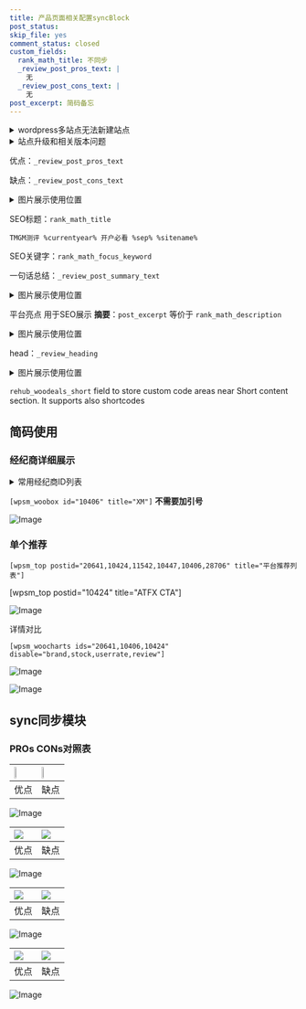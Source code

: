 ```yaml
---
title: 产品页面相关配置syncBlock
post_status: 
skip_file: yes
comment_status: closed
custom_fields:
  rank_math_title: 不同步
  _review_post_pros_text: |
    无
  _review_post_cons_text: |
    无
post_excerpt: 简码备忘
---
```

<details><summary>wordpress多站点无法新建站点</summary>

<li>和报错需要清理cookies一样的原因</li>
<li>wp-config.php里面<code>define( 'SUBDOMAIN_INSTALL', false );//子域名安装</code></li>
<li>新建子站点是用<code>define( 'SUBDOMAIN_INSTALL', true);//子域名安装</code> 完成以后，改成<code>false</code></li>
</details>

<details><summary>站点升级和相关版本问题</summary>

<p>wordpress：5.9.9
woocommerce：7.5.1
出现问题的地方：主题选项里面>><strong>Product layout >>compact style</strong></p>
<p>如何出现没有用过的字段 导致无法保存。先导出配置 然后进行修改，后面再次恢复即可。</p>
<p>出现部分字段无法显示时，需要返回默认布局后，对产品进行保存就好了。</p>
<p></p>
</details>

优点：`_review_post_pros_text`

缺点：`_review_post_cons_text`

<details><summary>图片展示使用位置</summary>

<img src="https://prod-files-secure.s3.us-west-2.amazonaws.com/39ed1227-6d7d-4570-be36-9ccd4a2c4241/f51d3d83-55d4-4bdf-9604-f37ec77ab556/Untitled.png?X-Amz-Algorithm=AWS4-HMAC-SHA256&X-Amz-Content-Sha256=UNSIGNED-PAYLOAD&X-Amz-Credential=ASIAZI2LB4662ZXXRRUG%2F20251009%2Fus-west-2%2Fs3%2Faws4_request&X-Amz-Date=20251009T165518Z&X-Amz-Expires=3600&X-Amz-Security-Token=IQoJb3JpZ2luX2VjEEAaCXVzLXdlc3QtMiJGMEQCIEdjneMy30hRs1DyWuZrMNsMXA3%2By0F8bfg%2Bdt%2F%2F%2FG23AiBPYolLLOOLmrolpvg%2FPzfiJ%2FH%2FnnsnSzamyKRwDD164iqIBAjZ%2F%2F%2F%2F%2F%2F%2F%2F%2F%2F8BEAAaDDYzNzQyMzE4MzgwNSIMqx%2Fm4ZSWRXhPOBFhKtwDPm5j0NIAjlHv2oV1yswVblfoBAmBmbKrI%2FZmi1T1QoR6mcog8d%2FPmYCt2CUsj0n3m0Uj36UEqkc14N79nYeXza4lCDibFrjEuIRVCxrRe6PUhztwkZUCYKT4NmveovIO1C%2FN21skrpOG1zd4UXwCtZaK1%2B%2FFpcAPuCv4kEqi5d4RoL6mLt9V%2Bk8Eq0UwDxie19jZzoEufHs7ZGT1YzirZWy8nvjo7UCTi7KaodFqfcon0DbfGr%2BBCnxzrRCXZAwZO8NL0n91zQNz4l%2FjSfUwNLX8T%2FsMyZVzBJNm0kCmn6Id8qb2CDGvLLLzToVFSZKLhm45Mn%2B8ATQJLP3uZp7HDxR5QkNvwtAKgRgVmiWvhEiwkF7S5AJy57sly9BqNqQ35Cwv5NA%2F%2BjpXpmXmI2JeVd5gLKPfcNKNn2%2BFLOGSlCb6QlOnbLMQvW3SlWccQ01MHG2NFoibQsfg0e2YP2uaae6GZ%2F3MERxhtFTDPN2z95SPQjHtOaDGZo3HpmieI5AYLYzFy1Kgd7n76mXD0BHrLILX4nydXl3p9rit79nPLHGTtidudFtAJ7gxUFEQ0PWkfjZGV6KNZ7%2FFjtFBOPkxuP1dzgByGZnHimV6T8JGEm7v53r8hYLunWE4EaQwwr2fxwY6pgF4m6Pm2awNIKyd70bdAjxVWpzfaIC4O8J0FJ7Y7ZYhZDhO5lhu9XLp47xxd3SOlEhIPVm7zbE25tcg3Hzf2U8hhLmwr34Y7jHcaUtz3%2BdyOk9JCH8rHOaqIXbMMHNbhNouayIq4xjiPoZgvy6GETxJlofVD8tKkR1suqOXpKTkvy9l%2FrYNksvJOE44ZQ%2BrB0eXR4fjLLRUbylkujB%2FHAh%2FTLBdA5VN&X-Amz-Signature=82311e26e233e82a764b942837acbd9cbb4288301677b954c69ec4deea386411&X-Amz-SignedHeaders=host&x-amz-checksum-mode=ENABLED&x-id=GetObject" alt="Image">
</details>

SEO标题：`rank_math_title`

`TMGM测评 %currentyear% 开户必看 %sep% %sitename%`

SEO关键字：`rank_math_focus_keyword`

一句话总结：`_review_post_summary_text`

<details><summary>图片展示使用位置</summary>

<img src="https://prod-files-secure.s3.us-west-2.amazonaws.com/39ed1227-6d7d-4570-be36-9ccd4a2c4241/4b96a922-296c-4f4e-8630-d1c870cbce01/Untitled.png?X-Amz-Algorithm=AWS4-HMAC-SHA256&X-Amz-Content-Sha256=UNSIGNED-PAYLOAD&X-Amz-Credential=ASIAZI2LB466VEQOJJAW%2F20251009%2Fus-west-2%2Fs3%2Faws4_request&X-Amz-Date=20251009T165518Z&X-Amz-Expires=3600&X-Amz-Security-Token=IQoJb3JpZ2luX2VjEEAaCXVzLXdlc3QtMiJHMEUCIQCNu5dYJ4YYNyuT7hcDMqFhJOOlS4DX2NgOvbbC1gxUKgIgETjR93WJ36vRHF6tTW%2Fzx2eWkDdAH6I0hfd7wBYnLGYqiAQI2f%2F%2F%2F%2F%2F%2F%2F%2F%2F%2FARAAGgw2Mzc0MjMxODM4MDUiDJj%2F%2FnpWJSctcdZgayrcAxL9MtbCq6KURs5%2FpCPmT4D%2F0qheTHNidfVnsKBWRT6FmL3d4fn2dLde5QW5Y2eaZSDgUUGdfI%2BmEsE20awt6frhYwgNYemitb%2F3UaI5%2F7%2F2e5R1DyrWx8yRrG%2FSNi2lChauxJUXp9nHeBjzQU5fcze3Tm7QT%2BaHbkXjjJqV2KN2TcjUTz2IGDA1xY7Z27sgc%2Fdra%2FNC6Ugf9lnd36CvzuRh7RPl6S%2FkWt4nUo9DRNNMxPe85PbpSAl5Pur8NapZ29cUgM21Jxy1zHrhRyySzjmCRx1LgCr5izkQu1XgxYyvW34nmYGAJoZHoE9WcxdES13ZtZ07Pa9MMSvBVUM5%2B4os61rhPNB9nIGlzv%2FiNGnu67pH7vYJERmushCyp57XHM7esOn7hPbNal4sNcM3KZypgMlhPXitpotZfCzoGMv3u%2FNxUS0IGWV35%2BhK6TToOjPhPqnZnetYSyhIYyuPJYSUljZ5dgWSdxk%2B2y0r%2F8AthCHrjLZAnV4f%2Bp%2FsIkaldnFn3eDkUygZWd65iyHLiEBfGwL5SzRrUCUHncHB6oT8aNUap%2FbXEZFrQCAG0aSvwXEtOTYYoMK9SIU2v5Wewk5NHl2YTPjpPcL2M7VYzUsoH8lgOAlgvcR10OGCMMO%2Bn8cGOqUBxcMm%2FHFNNWNADinE4IM%2BnbpNJrxRxpSS%2BGa%2FrUmcDf1Ae%2BPKqXT8BxAOSrb3u8Q8Oh%2BqsdxWzTmlWmqQLs58oEexhtX1Y5sqiW9hz17zrONLuSNk2ATKjnlJoeDlZdhIhpUU1okWfue4%2BeTnu3FLW7EiS1tgVOZmg1cCCj%2FUs9ZUQOg%2BBdpjeQeGicWdRNha%2F6Rt18P6DOzJoarR3YKdg7M1D5fc&X-Amz-Signature=424861b229f03e350737befbaf6766870a752b458ec7dc1bdbd860229c6f1edc&X-Amz-SignedHeaders=host&x-amz-checksum-mode=ENABLED&x-id=GetObject" alt="Image">
</details>

平台亮点 用于SEO展示 **摘要**：`post_excerpt`  等价于 `rank_math_description`

<details><summary>图片展示使用位置</summary>

<img src="https://prod-files-secure.s3.us-west-2.amazonaws.com/39ed1227-6d7d-4570-be36-9ccd4a2c4241/1ee11f63-b60a-4dfe-a7a7-d58ff23b5d88/Untitled.png?X-Amz-Algorithm=AWS4-HMAC-SHA256&X-Amz-Content-Sha256=UNSIGNED-PAYLOAD&X-Amz-Credential=ASIAZI2LB466XRVC3YGE%2F20251009%2Fus-west-2%2Fs3%2Faws4_request&X-Amz-Date=20251009T165518Z&X-Amz-Expires=3600&X-Amz-Security-Token=IQoJb3JpZ2luX2VjEEAaCXVzLXdlc3QtMiJHMEUCIQD6rty8zxqJNQKcVBHEZZE13Y6LFSamuN976i%2Fzlu%2B3FQIgX8tCuDVba0aER9%2FOtvYIRJ9b3Q7E9CKMnLWYcRa5kOkqiAQI2f%2F%2F%2F%2F%2F%2F%2F%2F%2F%2FARAAGgw2Mzc0MjMxODM4MDUiDE%2BuCMlF%2F0vKDEbJOyrcAxupHGBnQDvN%2B7qmswdCiSh7ViD1BTDqn9u1f85B9w%2FzDpxpFsdnF17TIEYS2rcUxxnfb2m4HqKeuQ7BzY3T066LFcQwmup0nNzUyU8a0s2jC0RpLXzw1t9pJdYxMYg1P0cBNbgnsKFh8HJdml9qm0nhGhtXCsPR3aw%2FQWObWzMkvvRGjRuqNjZAKlei%2Bn5QMwICjm1Dnz0fARdvwoLwgZjki9fbJamghiC9znnnT206wuXUtwiX8%2BsL%2F199DGQ9zbhHVKsWRRwuIT6LYRjWiGiQCIZgxa9sh8TeWuyqDh2KIKA0fvXYTT4DWnjmXwshJRRHxbFKF%2BRpaQdxrzmR2M7MV93ST96HJM91E%2Bgm1oTSFIt8jKIubhEO2MDvVxnl3KuvM%2BdUfA6m52zBPOKL2sNAzxtqKoIDD%2FOyoybc56Oy0vT2vOnbWi5uDWvqp7ISKDW5m%2FtEEPx2UP1WAQF1NBa80hsiyy6Mnq0mWQ6hwb7mSiyu40jkQNoDeRtLsy6E74GKsOhmzDViqSIl1sO9UhsA1s2sPRCferro620N34DZCO89Ka4PnqjSbKPydSHhuUAnG4qyAunGkeKX5utd9o25yPvCoVRMfo7QrbgYqnL8wvbG4gRwb%2FFd7ZkzMIi%2Bn8cGOqUBn%2FvsYa8EpSgCsbItnqoJpTCc9NHds2f2UX6jtXWmRDK6ofKwKoAc1TS0V8tIRGviCQS7rUp8dr8BrfJ%2B6vFyjQVdB4Gzw2GR1A3SPYh7AcKehD%2BP5FeLEYVyphxlY80tiWNqqwp6UteXtuty1cepu26gX9oxKoQc8yIrAzrauykELScbIuYYjMYKye7vh0%2BI1pLXuq%2BIM1yMRQre5RgD3BeE%2Bher&X-Amz-Signature=df8c1ef69bc970a53ad13c66aad6f6944b494658ec5f7d413cc7e33de52fe725&X-Amz-SignedHeaders=host&x-amz-checksum-mode=ENABLED&x-id=GetObject" alt="Image">
<img src="https://prod-files-secure.s3.us-west-2.amazonaws.com/39ed1227-6d7d-4570-be36-9ccd4a2c4241/ad4118b5-78d8-4fbe-801e-3b29b5d99c01/Untitled.png?X-Amz-Algorithm=AWS4-HMAC-SHA256&X-Amz-Content-Sha256=UNSIGNED-PAYLOAD&X-Amz-Credential=ASIAZI2LB466XRVC3YGE%2F20251009%2Fus-west-2%2Fs3%2Faws4_request&X-Amz-Date=20251009T165518Z&X-Amz-Expires=3600&X-Amz-Security-Token=IQoJb3JpZ2luX2VjEEAaCXVzLXdlc3QtMiJHMEUCIQD6rty8zxqJNQKcVBHEZZE13Y6LFSamuN976i%2Fzlu%2B3FQIgX8tCuDVba0aER9%2FOtvYIRJ9b3Q7E9CKMnLWYcRa5kOkqiAQI2f%2F%2F%2F%2F%2F%2F%2F%2F%2F%2FARAAGgw2Mzc0MjMxODM4MDUiDE%2BuCMlF%2F0vKDEbJOyrcAxupHGBnQDvN%2B7qmswdCiSh7ViD1BTDqn9u1f85B9w%2FzDpxpFsdnF17TIEYS2rcUxxnfb2m4HqKeuQ7BzY3T066LFcQwmup0nNzUyU8a0s2jC0RpLXzw1t9pJdYxMYg1P0cBNbgnsKFh8HJdml9qm0nhGhtXCsPR3aw%2FQWObWzMkvvRGjRuqNjZAKlei%2Bn5QMwICjm1Dnz0fARdvwoLwgZjki9fbJamghiC9znnnT206wuXUtwiX8%2BsL%2F199DGQ9zbhHVKsWRRwuIT6LYRjWiGiQCIZgxa9sh8TeWuyqDh2KIKA0fvXYTT4DWnjmXwshJRRHxbFKF%2BRpaQdxrzmR2M7MV93ST96HJM91E%2Bgm1oTSFIt8jKIubhEO2MDvVxnl3KuvM%2BdUfA6m52zBPOKL2sNAzxtqKoIDD%2FOyoybc56Oy0vT2vOnbWi5uDWvqp7ISKDW5m%2FtEEPx2UP1WAQF1NBa80hsiyy6Mnq0mWQ6hwb7mSiyu40jkQNoDeRtLsy6E74GKsOhmzDViqSIl1sO9UhsA1s2sPRCferro620N34DZCO89Ka4PnqjSbKPydSHhuUAnG4qyAunGkeKX5utd9o25yPvCoVRMfo7QrbgYqnL8wvbG4gRwb%2FFd7ZkzMIi%2Bn8cGOqUBn%2FvsYa8EpSgCsbItnqoJpTCc9NHds2f2UX6jtXWmRDK6ofKwKoAc1TS0V8tIRGviCQS7rUp8dr8BrfJ%2B6vFyjQVdB4Gzw2GR1A3SPYh7AcKehD%2BP5FeLEYVyphxlY80tiWNqqwp6UteXtuty1cepu26gX9oxKoQc8yIrAzrauykELScbIuYYjMYKye7vh0%2BI1pLXuq%2BIM1yMRQre5RgD3BeE%2Bher&X-Amz-Signature=56a517be1188dc034fd83fd369953da0ec465d0941c0f5197ef241755999b6aa&X-Amz-SignedHeaders=host&x-amz-checksum-mode=ENABLED&x-id=GetObject" alt="Image">
<img src="https://prod-files-secure.s3.us-west-2.amazonaws.com/39ed1227-6d7d-4570-be36-9ccd4a2c4241/a38cf7c9-a79c-4b64-9e94-13589fe0758b/Untitled.png?X-Amz-Algorithm=AWS4-HMAC-SHA256&X-Amz-Content-Sha256=UNSIGNED-PAYLOAD&X-Amz-Credential=ASIAZI2LB466XRVC3YGE%2F20251009%2Fus-west-2%2Fs3%2Faws4_request&X-Amz-Date=20251009T165518Z&X-Amz-Expires=3600&X-Amz-Security-Token=IQoJb3JpZ2luX2VjEEAaCXVzLXdlc3QtMiJHMEUCIQD6rty8zxqJNQKcVBHEZZE13Y6LFSamuN976i%2Fzlu%2B3FQIgX8tCuDVba0aER9%2FOtvYIRJ9b3Q7E9CKMnLWYcRa5kOkqiAQI2f%2F%2F%2F%2F%2F%2F%2F%2F%2F%2FARAAGgw2Mzc0MjMxODM4MDUiDE%2BuCMlF%2F0vKDEbJOyrcAxupHGBnQDvN%2B7qmswdCiSh7ViD1BTDqn9u1f85B9w%2FzDpxpFsdnF17TIEYS2rcUxxnfb2m4HqKeuQ7BzY3T066LFcQwmup0nNzUyU8a0s2jC0RpLXzw1t9pJdYxMYg1P0cBNbgnsKFh8HJdml9qm0nhGhtXCsPR3aw%2FQWObWzMkvvRGjRuqNjZAKlei%2Bn5QMwICjm1Dnz0fARdvwoLwgZjki9fbJamghiC9znnnT206wuXUtwiX8%2BsL%2F199DGQ9zbhHVKsWRRwuIT6LYRjWiGiQCIZgxa9sh8TeWuyqDh2KIKA0fvXYTT4DWnjmXwshJRRHxbFKF%2BRpaQdxrzmR2M7MV93ST96HJM91E%2Bgm1oTSFIt8jKIubhEO2MDvVxnl3KuvM%2BdUfA6m52zBPOKL2sNAzxtqKoIDD%2FOyoybc56Oy0vT2vOnbWi5uDWvqp7ISKDW5m%2FtEEPx2UP1WAQF1NBa80hsiyy6Mnq0mWQ6hwb7mSiyu40jkQNoDeRtLsy6E74GKsOhmzDViqSIl1sO9UhsA1s2sPRCferro620N34DZCO89Ka4PnqjSbKPydSHhuUAnG4qyAunGkeKX5utd9o25yPvCoVRMfo7QrbgYqnL8wvbG4gRwb%2FFd7ZkzMIi%2Bn8cGOqUBn%2FvsYa8EpSgCsbItnqoJpTCc9NHds2f2UX6jtXWmRDK6ofKwKoAc1TS0V8tIRGviCQS7rUp8dr8BrfJ%2B6vFyjQVdB4Gzw2GR1A3SPYh7AcKehD%2BP5FeLEYVyphxlY80tiWNqqwp6UteXtuty1cepu26gX9oxKoQc8yIrAzrauykELScbIuYYjMYKye7vh0%2BI1pLXuq%2BIM1yMRQre5RgD3BeE%2Bher&X-Amz-Signature=79c1cc7eb4cd1a650914b50b5a9717579d0c3206c347a2097ce7cb5e774a6059&X-Amz-SignedHeaders=host&x-amz-checksum-mode=ENABLED&x-id=GetObject" alt="Image">
<img src="https://prod-files-secure.s3.us-west-2.amazonaws.com/39ed1227-6d7d-4570-be36-9ccd4a2c4241/7da6fc1e-d2ac-42ae-8c75-cb5749aa18f6/Untitled.png?X-Amz-Algorithm=AWS4-HMAC-SHA256&X-Amz-Content-Sha256=UNSIGNED-PAYLOAD&X-Amz-Credential=ASIAZI2LB466XRVC3YGE%2F20251009%2Fus-west-2%2Fs3%2Faws4_request&X-Amz-Date=20251009T165518Z&X-Amz-Expires=3600&X-Amz-Security-Token=IQoJb3JpZ2luX2VjEEAaCXVzLXdlc3QtMiJHMEUCIQD6rty8zxqJNQKcVBHEZZE13Y6LFSamuN976i%2Fzlu%2B3FQIgX8tCuDVba0aER9%2FOtvYIRJ9b3Q7E9CKMnLWYcRa5kOkqiAQI2f%2F%2F%2F%2F%2F%2F%2F%2F%2F%2FARAAGgw2Mzc0MjMxODM4MDUiDE%2BuCMlF%2F0vKDEbJOyrcAxupHGBnQDvN%2B7qmswdCiSh7ViD1BTDqn9u1f85B9w%2FzDpxpFsdnF17TIEYS2rcUxxnfb2m4HqKeuQ7BzY3T066LFcQwmup0nNzUyU8a0s2jC0RpLXzw1t9pJdYxMYg1P0cBNbgnsKFh8HJdml9qm0nhGhtXCsPR3aw%2FQWObWzMkvvRGjRuqNjZAKlei%2Bn5QMwICjm1Dnz0fARdvwoLwgZjki9fbJamghiC9znnnT206wuXUtwiX8%2BsL%2F199DGQ9zbhHVKsWRRwuIT6LYRjWiGiQCIZgxa9sh8TeWuyqDh2KIKA0fvXYTT4DWnjmXwshJRRHxbFKF%2BRpaQdxrzmR2M7MV93ST96HJM91E%2Bgm1oTSFIt8jKIubhEO2MDvVxnl3KuvM%2BdUfA6m52zBPOKL2sNAzxtqKoIDD%2FOyoybc56Oy0vT2vOnbWi5uDWvqp7ISKDW5m%2FtEEPx2UP1WAQF1NBa80hsiyy6Mnq0mWQ6hwb7mSiyu40jkQNoDeRtLsy6E74GKsOhmzDViqSIl1sO9UhsA1s2sPRCferro620N34DZCO89Ka4PnqjSbKPydSHhuUAnG4qyAunGkeKX5utd9o25yPvCoVRMfo7QrbgYqnL8wvbG4gRwb%2FFd7ZkzMIi%2Bn8cGOqUBn%2FvsYa8EpSgCsbItnqoJpTCc9NHds2f2UX6jtXWmRDK6ofKwKoAc1TS0V8tIRGviCQS7rUp8dr8BrfJ%2B6vFyjQVdB4Gzw2GR1A3SPYh7AcKehD%2BP5FeLEYVyphxlY80tiWNqqwp6UteXtuty1cepu26gX9oxKoQc8yIrAzrauykELScbIuYYjMYKye7vh0%2BI1pLXuq%2BIM1yMRQre5RgD3BeE%2Bher&X-Amz-Signature=041c3d0b36ac33bd1042f3d2f0a0b361997d4d62dd65e9b05d62d49fec8a99e0&X-Amz-SignedHeaders=host&x-amz-checksum-mode=ENABLED&x-id=GetObject" alt="Image">
<img src="https://prod-files-secure.s3.us-west-2.amazonaws.com/39ed1227-6d7d-4570-be36-9ccd4a2c4241/7e97f40a-eaee-47f5-b2f9-475f96808fa7/Untitled.png?X-Amz-Algorithm=AWS4-HMAC-SHA256&X-Amz-Content-Sha256=UNSIGNED-PAYLOAD&X-Amz-Credential=ASIAZI2LB466XRVC3YGE%2F20251009%2Fus-west-2%2Fs3%2Faws4_request&X-Amz-Date=20251009T165518Z&X-Amz-Expires=3600&X-Amz-Security-Token=IQoJb3JpZ2luX2VjEEAaCXVzLXdlc3QtMiJHMEUCIQD6rty8zxqJNQKcVBHEZZE13Y6LFSamuN976i%2Fzlu%2B3FQIgX8tCuDVba0aER9%2FOtvYIRJ9b3Q7E9CKMnLWYcRa5kOkqiAQI2f%2F%2F%2F%2F%2F%2F%2F%2F%2F%2FARAAGgw2Mzc0MjMxODM4MDUiDE%2BuCMlF%2F0vKDEbJOyrcAxupHGBnQDvN%2B7qmswdCiSh7ViD1BTDqn9u1f85B9w%2FzDpxpFsdnF17TIEYS2rcUxxnfb2m4HqKeuQ7BzY3T066LFcQwmup0nNzUyU8a0s2jC0RpLXzw1t9pJdYxMYg1P0cBNbgnsKFh8HJdml9qm0nhGhtXCsPR3aw%2FQWObWzMkvvRGjRuqNjZAKlei%2Bn5QMwICjm1Dnz0fARdvwoLwgZjki9fbJamghiC9znnnT206wuXUtwiX8%2BsL%2F199DGQ9zbhHVKsWRRwuIT6LYRjWiGiQCIZgxa9sh8TeWuyqDh2KIKA0fvXYTT4DWnjmXwshJRRHxbFKF%2BRpaQdxrzmR2M7MV93ST96HJM91E%2Bgm1oTSFIt8jKIubhEO2MDvVxnl3KuvM%2BdUfA6m52zBPOKL2sNAzxtqKoIDD%2FOyoybc56Oy0vT2vOnbWi5uDWvqp7ISKDW5m%2FtEEPx2UP1WAQF1NBa80hsiyy6Mnq0mWQ6hwb7mSiyu40jkQNoDeRtLsy6E74GKsOhmzDViqSIl1sO9UhsA1s2sPRCferro620N34DZCO89Ka4PnqjSbKPydSHhuUAnG4qyAunGkeKX5utd9o25yPvCoVRMfo7QrbgYqnL8wvbG4gRwb%2FFd7ZkzMIi%2Bn8cGOqUBn%2FvsYa8EpSgCsbItnqoJpTCc9NHds2f2UX6jtXWmRDK6ofKwKoAc1TS0V8tIRGviCQS7rUp8dr8BrfJ%2B6vFyjQVdB4Gzw2GR1A3SPYh7AcKehD%2BP5FeLEYVyphxlY80tiWNqqwp6UteXtuty1cepu26gX9oxKoQc8yIrAzrauykELScbIuYYjMYKye7vh0%2BI1pLXuq%2BIM1yMRQre5RgD3BeE%2Bher&X-Amz-Signature=efa23c75cf3809adfc939e013ce893ad52228e47ae2d556a790b0125a460ba57&X-Amz-SignedHeaders=host&x-amz-checksum-mode=ENABLED&x-id=GetObject" alt="Image">
</details>

head：`_review_heading`

<details><summary>图片展示使用位置</summary>

<img src="https://prod-files-secure.s3.us-west-2.amazonaws.com/39ed1227-6d7d-4570-be36-9ccd4a2c4241/3a4650ad-9887-415c-889a-edd51fa54f27/Untitled.png?X-Amz-Algorithm=AWS4-HMAC-SHA256&X-Amz-Content-Sha256=UNSIGNED-PAYLOAD&X-Amz-Credential=ASIAZI2LB466TUKWE6H3%2F20251009%2Fus-west-2%2Fs3%2Faws4_request&X-Amz-Date=20251009T165519Z&X-Amz-Expires=3600&X-Amz-Security-Token=IQoJb3JpZ2luX2VjEEAaCXVzLXdlc3QtMiJIMEYCIQDoZZpZ%2F%2B%2Bqb5snJHN6aw0au6ww3Kc0HsM8b8glTTfokwIhAI5UzsTGeYNOB7Loyw7ptLgxF5rZsw5uWzbt5EKi9K2iKogECNn%2F%2F%2F%2F%2F%2F%2F%2F%2F%2FwEQABoMNjM3NDIzMTgzODA1IgyhIfd2Q4J86TriCF0q3AMGw78lSdElw4NCIoMi9%2FPFpKosc017imowEhAloRMoG6meiSgLgf6eTi%2BJfRra3As7swr4lOvLqs3fQXnLa1CX4ENz%2FuElhziBsy2kWgQ5Fw0DsOUN7yf6byvkUMJDeNX9CIfbOtN%2FF%2BkxgZAetEYjYZmxwfjDCYtlSbq642AadVEEmxZ4wHc%2FUW%2F%2Bq6W62gpxvnpfsLH4hEceet2OiJMxWKdp%2BBHM5ToSFK5miD0Yw0UUxkuZB%2BEcpIP1jhmCQ%2Fdq9WBY%2FXgAO0bKDUS2qurCeU2Tuwr%2Fpb579x1TjbXoikdum8qcmaM9xrXQBBXcpsYP%2FLpnZc1hlPTBUz7c3eDUwjlAKeR0ypJL7nCcbLY9kqX7htgNvNMhkkD0UTx%2FsEOtFuGQp8z1SCJ2GeLpf1cPnDBq4WmDFnS6K8i3KamLW48TJB6HHiCt6TGytbjoJ8Z6FYG0W6EmVa2Ghrc%2FmWy%2BQ40AenWngod7vG8x59PeHUBM2w2vJgPeZN6FJATD07dk26EdplsJt4Jd9BJq0r5i%2FLY8l%2BgZKwB5J0hTMPzgbuz4Yoam2DB89d2C6pnHwe8u%2BrghSEap649d%2Btzn5TkXRkNmhitX8nj%2BZ4S8hiGYlEmIf4BXwN1B%2BkFfMTCxvp%2FHBjqkAcAZI7ASit58kX1eI6PIg7D9cdHlj39FY7KUsAg0UWLZKGj4m%2FN39k5e1WCFizjmp6qapcBdTml77UB6TVR7WKYFFXYc4gqVWD0mKKd%2FcRpTfrjlzIvRNij62x4emgjaaiYbBbmsoQWfrzB%2FNBu1alh9Go%2BaTIrl2YzeuBTonTQBb8hMiS%2BEUHpRqc%2BM521NnaX%2FoaCkC5q3%2FFEIOijPMkMp2RT2&X-Amz-Signature=cc55210987c4b51967913aa092bb374e7afaf375e5e8543c90632e7a19fe1434&X-Amz-SignedHeaders=host&x-amz-checksum-mode=ENABLED&x-id=GetObject" alt="Image">
</details>

`rehub_woodeals_short`	field to store custom code areas near Short content section. It supports also shortcodes



## 简码使用

### 经纪商详细展示

<details><summary>常用经纪商ID列表</summary>

<pre><code class="php">嘉盛 ===> 20641  [wpsm_woobox id="20641" title="嘉盛"]
易信easymarkets ===> 11542  [wpsm_woobox id="11542" title="易信easymarkets"]
ATFX外汇 ===> 10424  [wpsm_woobox id="10424" title="ATFX"]
XM ===> 10406  [wpsm_woobox id="10406" title="XM"]
TMGM ===> 29622  [wpsm_woobox id="29622" title="TMGM"]
HYCM ===> 10447  [wpsm_woobox id="10447" title="HYCM"]
fpmarkets澳福外汇 ===> 20639  [wpsm_woobox id="20639" title="fpmarkets澳福外汇"]</code></pre>
</details>

`[wpsm_woobox id="10406" title="XM"]` **不需要加引号**

![Image](https://prod-files-secure.s3.us-west-2.amazonaws.com/39ed1227-6d7d-4570-be36-9ccd4a2c4241/4f898f9d-0fa7-4e43-acd3-ac6bc7be575a/Untitled.png?X-Amz-Algorithm=AWS4-HMAC-SHA256&X-Amz-Content-Sha256=UNSIGNED-PAYLOAD&X-Amz-Credential=ASIAZI2LB466S7YSM2ON%2F20251009%2Fus-west-2%2Fs3%2Faws4_request&X-Amz-Date=20251009T165517Z&X-Amz-Expires=3600&X-Amz-Security-Token=IQoJb3JpZ2luX2VjEEAaCXVzLXdlc3QtMiJIMEYCIQCWoiNAdtjcI7xXFy4LFiy7%2Bxo38VafRxh1NPS6V7Mw%2BQIhANhYxL82a%2FGeJG0ry9hy1wQLTdOLtFN7aMqEe%2FziOx7oKogECNn%2F%2F%2F%2F%2F%2F%2F%2F%2F%2FwEQABoMNjM3NDIzMTgzODA1IgyPaC%2BZIoyQHqJEs6kq3AOWE%2BjrGZXTn4eRcKu0UAXgMJQiZxlmcU4wDFTAarrOXqLi12CgB%2BCjQtDzTVdxi7ZJKZneEnxKsE5S0su1PEbIwOTlXMrCcij0KvFjmDy0N1CN58VNqcuCEIbwN0wXwU0cEDpGyqfkR2sPna4iCHV27LIDsSXv99YjktAvmyr9CrVAvIV4QoxKRkqKoPA79nH0mZAhnhTkM4sCyB%2FnUpEUuTxPuVP4MemCpqPnJ5epIBoiOXkofsm7Icn81zomofX5AOcEf%2FOCiaPijPDRsGVg5FFxwszibaPAArkK0s2qXFNvGynOfaX1hr5DYfhfrg7BHE7Uid4yPWHwjfRAQLiTjL9%2Fp2eRQY%2BFdpUPCT%2BGUh3QBcQaXx10lL4JrQP8mJ2JWL1apjgac6ZD3%2F4ZtSjcfnCQgL8FChuKPTon%2BS6bba0gDXJjDl7OajDQWG6uasBzs3kL4d6cm6Ym1H%2FH9V6QQ9QTYxKbFvVJHq7U0f8%2F2z9kgiYxKI4uafhgMcbN2oe84VRQxaUHEsaN63owpieND7rElgnf4nyCh7Hup54DAyD1m3%2FflreLpvmgCDJH%2BTLCGMTLxgLVaL5Lf2qiggRVPxKlH2hsvBBjetfO8vNPJfTLDhmB3cIGc5LSCjCuvp%2FHBjqkAR7F6nmjq9ht07J%2FBouJZTUue399JE%2Fq2v5bSji6dJHaIJWbry9lv7d%2FY54s0UCMgMuz393TF1SUnkFRVtcf5dvNsP%2FMrY3vnSJA%2B281L7PlHMewCftZw20863%2B0JPqESBxgZzNFedeVKxUvY9BdYT1T1xogS2pwjKVugV1JB8VsVr3ODElH0JV4FXSb05nR2jfVA9bMhfSDFHgsNoxLrAExw9kP&X-Amz-Signature=e4fb3776390eaea101148a5be7022566a2b5a0b8a436b6c152e5ecb963afc447&X-Amz-SignedHeaders=host&x-amz-checksum-mode=ENABLED&x-id=GetObject)

### 单个推荐
`[wpsm_top postid="20641,10424,11542,10447,10406,28706" title="平台推荐列表"]`

[wpsm_top postid="10424" title="ATFX CTA"]

![Image](https://prod-files-secure.s3.us-west-2.amazonaws.com/39ed1227-6d7d-4570-be36-9ccd4a2c4241/5ac620dc-51a8-48b6-b55d-91f47299193c/Untitled.png?X-Amz-Algorithm=AWS4-HMAC-SHA256&X-Amz-Content-Sha256=UNSIGNED-PAYLOAD&X-Amz-Credential=ASIAZI2LB466S7YSM2ON%2F20251009%2Fus-west-2%2Fs3%2Faws4_request&X-Amz-Date=20251009T165517Z&X-Amz-Expires=3600&X-Amz-Security-Token=IQoJb3JpZ2luX2VjEEAaCXVzLXdlc3QtMiJIMEYCIQCWoiNAdtjcI7xXFy4LFiy7%2Bxo38VafRxh1NPS6V7Mw%2BQIhANhYxL82a%2FGeJG0ry9hy1wQLTdOLtFN7aMqEe%2FziOx7oKogECNn%2F%2F%2F%2F%2F%2F%2F%2F%2F%2FwEQABoMNjM3NDIzMTgzODA1IgyPaC%2BZIoyQHqJEs6kq3AOWE%2BjrGZXTn4eRcKu0UAXgMJQiZxlmcU4wDFTAarrOXqLi12CgB%2BCjQtDzTVdxi7ZJKZneEnxKsE5S0su1PEbIwOTlXMrCcij0KvFjmDy0N1CN58VNqcuCEIbwN0wXwU0cEDpGyqfkR2sPna4iCHV27LIDsSXv99YjktAvmyr9CrVAvIV4QoxKRkqKoPA79nH0mZAhnhTkM4sCyB%2FnUpEUuTxPuVP4MemCpqPnJ5epIBoiOXkofsm7Icn81zomofX5AOcEf%2FOCiaPijPDRsGVg5FFxwszibaPAArkK0s2qXFNvGynOfaX1hr5DYfhfrg7BHE7Uid4yPWHwjfRAQLiTjL9%2Fp2eRQY%2BFdpUPCT%2BGUh3QBcQaXx10lL4JrQP8mJ2JWL1apjgac6ZD3%2F4ZtSjcfnCQgL8FChuKPTon%2BS6bba0gDXJjDl7OajDQWG6uasBzs3kL4d6cm6Ym1H%2FH9V6QQ9QTYxKbFvVJHq7U0f8%2F2z9kgiYxKI4uafhgMcbN2oe84VRQxaUHEsaN63owpieND7rElgnf4nyCh7Hup54DAyD1m3%2FflreLpvmgCDJH%2BTLCGMTLxgLVaL5Lf2qiggRVPxKlH2hsvBBjetfO8vNPJfTLDhmB3cIGc5LSCjCuvp%2FHBjqkAR7F6nmjq9ht07J%2FBouJZTUue399JE%2Fq2v5bSji6dJHaIJWbry9lv7d%2FY54s0UCMgMuz393TF1SUnkFRVtcf5dvNsP%2FMrY3vnSJA%2B281L7PlHMewCftZw20863%2B0JPqESBxgZzNFedeVKxUvY9BdYT1T1xogS2pwjKVugV1JB8VsVr3ODElH0JV4FXSb05nR2jfVA9bMhfSDFHgsNoxLrAExw9kP&X-Amz-Signature=9314a2f80a93a1251252b59cb2b9154705bf184e0c52e2f31604ca1ccd61c173&X-Amz-SignedHeaders=host&x-amz-checksum-mode=ENABLED&x-id=GetObject)

详情对比

`[wpsm_woocharts ids="20641,10406,10424" disable="brand,stock,userrate,review"]`

![Image](https://prod-files-secure.s3.us-west-2.amazonaws.com/39ed1227-6d7d-4570-be36-9ccd4a2c4241/bf3ba45f-b9f3-4295-8aef-b4a495fd25f4/Untitled.png?X-Amz-Algorithm=AWS4-HMAC-SHA256&X-Amz-Content-Sha256=UNSIGNED-PAYLOAD&X-Amz-Credential=ASIAZI2LB466S7YSM2ON%2F20251009%2Fus-west-2%2Fs3%2Faws4_request&X-Amz-Date=20251009T165517Z&X-Amz-Expires=3600&X-Amz-Security-Token=IQoJb3JpZ2luX2VjEEAaCXVzLXdlc3QtMiJIMEYCIQCWoiNAdtjcI7xXFy4LFiy7%2Bxo38VafRxh1NPS6V7Mw%2BQIhANhYxL82a%2FGeJG0ry9hy1wQLTdOLtFN7aMqEe%2FziOx7oKogECNn%2F%2F%2F%2F%2F%2F%2F%2F%2F%2FwEQABoMNjM3NDIzMTgzODA1IgyPaC%2BZIoyQHqJEs6kq3AOWE%2BjrGZXTn4eRcKu0UAXgMJQiZxlmcU4wDFTAarrOXqLi12CgB%2BCjQtDzTVdxi7ZJKZneEnxKsE5S0su1PEbIwOTlXMrCcij0KvFjmDy0N1CN58VNqcuCEIbwN0wXwU0cEDpGyqfkR2sPna4iCHV27LIDsSXv99YjktAvmyr9CrVAvIV4QoxKRkqKoPA79nH0mZAhnhTkM4sCyB%2FnUpEUuTxPuVP4MemCpqPnJ5epIBoiOXkofsm7Icn81zomofX5AOcEf%2FOCiaPijPDRsGVg5FFxwszibaPAArkK0s2qXFNvGynOfaX1hr5DYfhfrg7BHE7Uid4yPWHwjfRAQLiTjL9%2Fp2eRQY%2BFdpUPCT%2BGUh3QBcQaXx10lL4JrQP8mJ2JWL1apjgac6ZD3%2F4ZtSjcfnCQgL8FChuKPTon%2BS6bba0gDXJjDl7OajDQWG6uasBzs3kL4d6cm6Ym1H%2FH9V6QQ9QTYxKbFvVJHq7U0f8%2F2z9kgiYxKI4uafhgMcbN2oe84VRQxaUHEsaN63owpieND7rElgnf4nyCh7Hup54DAyD1m3%2FflreLpvmgCDJH%2BTLCGMTLxgLVaL5Lf2qiggRVPxKlH2hsvBBjetfO8vNPJfTLDhmB3cIGc5LSCjCuvp%2FHBjqkAR7F6nmjq9ht07J%2FBouJZTUue399JE%2Fq2v5bSji6dJHaIJWbry9lv7d%2FY54s0UCMgMuz393TF1SUnkFRVtcf5dvNsP%2FMrY3vnSJA%2B281L7PlHMewCftZw20863%2B0JPqESBxgZzNFedeVKxUvY9BdYT1T1xogS2pwjKVugV1JB8VsVr3ODElH0JV4FXSb05nR2jfVA9bMhfSDFHgsNoxLrAExw9kP&X-Amz-Signature=d4cf0e9f53b12ca1531a364bc8b8e6fc2e43a348d8408abecb8525d6ba31d4cb&X-Amz-SignedHeaders=host&x-amz-checksum-mode=ENABLED&x-id=GetObject)

![Image](https://prod-files-secure.s3.us-west-2.amazonaws.com/39ed1227-6d7d-4570-be36-9ccd4a2c4241/30bc56ef-f383-4b48-9768-2ebc9e436ec0/Untitled.png?X-Amz-Algorithm=AWS4-HMAC-SHA256&X-Amz-Content-Sha256=UNSIGNED-PAYLOAD&X-Amz-Credential=ASIAZI2LB466S7YSM2ON%2F20251009%2Fus-west-2%2Fs3%2Faws4_request&X-Amz-Date=20251009T165517Z&X-Amz-Expires=3600&X-Amz-Security-Token=IQoJb3JpZ2luX2VjEEAaCXVzLXdlc3QtMiJIMEYCIQCWoiNAdtjcI7xXFy4LFiy7%2Bxo38VafRxh1NPS6V7Mw%2BQIhANhYxL82a%2FGeJG0ry9hy1wQLTdOLtFN7aMqEe%2FziOx7oKogECNn%2F%2F%2F%2F%2F%2F%2F%2F%2F%2FwEQABoMNjM3NDIzMTgzODA1IgyPaC%2BZIoyQHqJEs6kq3AOWE%2BjrGZXTn4eRcKu0UAXgMJQiZxlmcU4wDFTAarrOXqLi12CgB%2BCjQtDzTVdxi7ZJKZneEnxKsE5S0su1PEbIwOTlXMrCcij0KvFjmDy0N1CN58VNqcuCEIbwN0wXwU0cEDpGyqfkR2sPna4iCHV27LIDsSXv99YjktAvmyr9CrVAvIV4QoxKRkqKoPA79nH0mZAhnhTkM4sCyB%2FnUpEUuTxPuVP4MemCpqPnJ5epIBoiOXkofsm7Icn81zomofX5AOcEf%2FOCiaPijPDRsGVg5FFxwszibaPAArkK0s2qXFNvGynOfaX1hr5DYfhfrg7BHE7Uid4yPWHwjfRAQLiTjL9%2Fp2eRQY%2BFdpUPCT%2BGUh3QBcQaXx10lL4JrQP8mJ2JWL1apjgac6ZD3%2F4ZtSjcfnCQgL8FChuKPTon%2BS6bba0gDXJjDl7OajDQWG6uasBzs3kL4d6cm6Ym1H%2FH9V6QQ9QTYxKbFvVJHq7U0f8%2F2z9kgiYxKI4uafhgMcbN2oe84VRQxaUHEsaN63owpieND7rElgnf4nyCh7Hup54DAyD1m3%2FflreLpvmgCDJH%2BTLCGMTLxgLVaL5Lf2qiggRVPxKlH2hsvBBjetfO8vNPJfTLDhmB3cIGc5LSCjCuvp%2FHBjqkAR7F6nmjq9ht07J%2FBouJZTUue399JE%2Fq2v5bSji6dJHaIJWbry9lv7d%2FY54s0UCMgMuz393TF1SUnkFRVtcf5dvNsP%2FMrY3vnSJA%2B281L7PlHMewCftZw20863%2B0JPqESBxgZzNFedeVKxUvY9BdYT1T1xogS2pwjKVugV1JB8VsVr3ODElH0JV4FXSb05nR2jfVA9bMhfSDFHgsNoxLrAExw9kP&X-Amz-Signature=df703ebf94fe873e70f9c551649e25bf10f9c14dff73aec782e512839e411677&X-Amz-SignedHeaders=host&x-amz-checksum-mode=ENABLED&x-id=GetObject)

## sync同步模块

### PROs CONs对照表

| <img src="https://cdn.ifttt.fun/gh/jarlin8/OSS@main/icons/customize/pros.svg" height="auto" width="37.3%"> | <img src="https://cdn.ifttt.fun/gh/jarlin8/OSS@main/icons/customize/cons.svg" height="auto" width="28.8%"> |
| :--- | :--- |
| 优点 | 缺点 |

![Image](https://prod-files-secure.s3.us-west-2.amazonaws.com/39ed1227-6d7d-4570-be36-9ccd4a2c4241/8742b755-dfb5-4004-9a5f-d6e561664bd8/Untitled.png?X-Amz-Algorithm=AWS4-HMAC-SHA256&X-Amz-Content-Sha256=UNSIGNED-PAYLOAD&X-Amz-Credential=ASIAZI2LB466S7YSM2ON%2F20251009%2Fus-west-2%2Fs3%2Faws4_request&X-Amz-Date=20251009T165517Z&X-Amz-Expires=3600&X-Amz-Security-Token=IQoJb3JpZ2luX2VjEEAaCXVzLXdlc3QtMiJIMEYCIQCWoiNAdtjcI7xXFy4LFiy7%2Bxo38VafRxh1NPS6V7Mw%2BQIhANhYxL82a%2FGeJG0ry9hy1wQLTdOLtFN7aMqEe%2FziOx7oKogECNn%2F%2F%2F%2F%2F%2F%2F%2F%2F%2FwEQABoMNjM3NDIzMTgzODA1IgyPaC%2BZIoyQHqJEs6kq3AOWE%2BjrGZXTn4eRcKu0UAXgMJQiZxlmcU4wDFTAarrOXqLi12CgB%2BCjQtDzTVdxi7ZJKZneEnxKsE5S0su1PEbIwOTlXMrCcij0KvFjmDy0N1CN58VNqcuCEIbwN0wXwU0cEDpGyqfkR2sPna4iCHV27LIDsSXv99YjktAvmyr9CrVAvIV4QoxKRkqKoPA79nH0mZAhnhTkM4sCyB%2FnUpEUuTxPuVP4MemCpqPnJ5epIBoiOXkofsm7Icn81zomofX5AOcEf%2FOCiaPijPDRsGVg5FFxwszibaPAArkK0s2qXFNvGynOfaX1hr5DYfhfrg7BHE7Uid4yPWHwjfRAQLiTjL9%2Fp2eRQY%2BFdpUPCT%2BGUh3QBcQaXx10lL4JrQP8mJ2JWL1apjgac6ZD3%2F4ZtSjcfnCQgL8FChuKPTon%2BS6bba0gDXJjDl7OajDQWG6uasBzs3kL4d6cm6Ym1H%2FH9V6QQ9QTYxKbFvVJHq7U0f8%2F2z9kgiYxKI4uafhgMcbN2oe84VRQxaUHEsaN63owpieND7rElgnf4nyCh7Hup54DAyD1m3%2FflreLpvmgCDJH%2BTLCGMTLxgLVaL5Lf2qiggRVPxKlH2hsvBBjetfO8vNPJfTLDhmB3cIGc5LSCjCuvp%2FHBjqkAR7F6nmjq9ht07J%2FBouJZTUue399JE%2Fq2v5bSji6dJHaIJWbry9lv7d%2FY54s0UCMgMuz393TF1SUnkFRVtcf5dvNsP%2FMrY3vnSJA%2B281L7PlHMewCftZw20863%2B0JPqESBxgZzNFedeVKxUvY9BdYT1T1xogS2pwjKVugV1JB8VsVr3ODElH0JV4FXSb05nR2jfVA9bMhfSDFHgsNoxLrAExw9kP&X-Amz-Signature=fcce9ea80a6ba73aaf9bba8d5ef98a31fc1098f43bba4fe49078a2a5c174ab45&X-Amz-SignedHeaders=host&x-amz-checksum-mode=ENABLED&x-id=GetObject)

| <img src="https://cdn.ifttt.fun/gh/jarlin8/OSS@main/icons/customize/pros1.svg" height="auto"> | <img src="https://cdn.ifttt.fun/gh/jarlin8/OSS@main/icons/customize/cons1.svg" height="auto"> |
| :--- | :--- |
| 优点 | 缺点 |

![Image](https://prod-files-secure.s3.us-west-2.amazonaws.com/39ed1227-6d7d-4570-be36-9ccd4a2c4241/806358f8-c9c4-4e17-bb35-c6c76a5397a5/Untitled.png?X-Amz-Algorithm=AWS4-HMAC-SHA256&X-Amz-Content-Sha256=UNSIGNED-PAYLOAD&X-Amz-Credential=ASIAZI2LB466S7YSM2ON%2F20251009%2Fus-west-2%2Fs3%2Faws4_request&X-Amz-Date=20251009T165517Z&X-Amz-Expires=3600&X-Amz-Security-Token=IQoJb3JpZ2luX2VjEEAaCXVzLXdlc3QtMiJIMEYCIQCWoiNAdtjcI7xXFy4LFiy7%2Bxo38VafRxh1NPS6V7Mw%2BQIhANhYxL82a%2FGeJG0ry9hy1wQLTdOLtFN7aMqEe%2FziOx7oKogECNn%2F%2F%2F%2F%2F%2F%2F%2F%2F%2FwEQABoMNjM3NDIzMTgzODA1IgyPaC%2BZIoyQHqJEs6kq3AOWE%2BjrGZXTn4eRcKu0UAXgMJQiZxlmcU4wDFTAarrOXqLi12CgB%2BCjQtDzTVdxi7ZJKZneEnxKsE5S0su1PEbIwOTlXMrCcij0KvFjmDy0N1CN58VNqcuCEIbwN0wXwU0cEDpGyqfkR2sPna4iCHV27LIDsSXv99YjktAvmyr9CrVAvIV4QoxKRkqKoPA79nH0mZAhnhTkM4sCyB%2FnUpEUuTxPuVP4MemCpqPnJ5epIBoiOXkofsm7Icn81zomofX5AOcEf%2FOCiaPijPDRsGVg5FFxwszibaPAArkK0s2qXFNvGynOfaX1hr5DYfhfrg7BHE7Uid4yPWHwjfRAQLiTjL9%2Fp2eRQY%2BFdpUPCT%2BGUh3QBcQaXx10lL4JrQP8mJ2JWL1apjgac6ZD3%2F4ZtSjcfnCQgL8FChuKPTon%2BS6bba0gDXJjDl7OajDQWG6uasBzs3kL4d6cm6Ym1H%2FH9V6QQ9QTYxKbFvVJHq7U0f8%2F2z9kgiYxKI4uafhgMcbN2oe84VRQxaUHEsaN63owpieND7rElgnf4nyCh7Hup54DAyD1m3%2FflreLpvmgCDJH%2BTLCGMTLxgLVaL5Lf2qiggRVPxKlH2hsvBBjetfO8vNPJfTLDhmB3cIGc5LSCjCuvp%2FHBjqkAR7F6nmjq9ht07J%2FBouJZTUue399JE%2Fq2v5bSji6dJHaIJWbry9lv7d%2FY54s0UCMgMuz393TF1SUnkFRVtcf5dvNsP%2FMrY3vnSJA%2B281L7PlHMewCftZw20863%2B0JPqESBxgZzNFedeVKxUvY9BdYT1T1xogS2pwjKVugV1JB8VsVr3ODElH0JV4FXSb05nR2jfVA9bMhfSDFHgsNoxLrAExw9kP&X-Amz-Signature=20924e64f96a00927db17b6e601049b9ff316f029708e260e3506208460cda61&X-Amz-SignedHeaders=host&x-amz-checksum-mode=ENABLED&x-id=GetObject)

| <img src="https://cdn.ifttt.fun/gh/jarlin8/OSS@main/icons/customize/pros2.svg" height="auto"> | <img src="https://cdn.ifttt.fun/gh/jarlin8/OSS@main/icons/customize/cons2.svg" height="auto"> |
| :--- | :--- |
| 优点 | 缺点 |

![Image](https://prod-files-secure.s3.us-west-2.amazonaws.com/39ed1227-6d7d-4570-be36-9ccd4a2c4241/a9245ec9-70dd-4005-b534-0d54315fc5f3/Untitled.png?X-Amz-Algorithm=AWS4-HMAC-SHA256&X-Amz-Content-Sha256=UNSIGNED-PAYLOAD&X-Amz-Credential=ASIAZI2LB466S7YSM2ON%2F20251009%2Fus-west-2%2Fs3%2Faws4_request&X-Amz-Date=20251009T165517Z&X-Amz-Expires=3600&X-Amz-Security-Token=IQoJb3JpZ2luX2VjEEAaCXVzLXdlc3QtMiJIMEYCIQCWoiNAdtjcI7xXFy4LFiy7%2Bxo38VafRxh1NPS6V7Mw%2BQIhANhYxL82a%2FGeJG0ry9hy1wQLTdOLtFN7aMqEe%2FziOx7oKogECNn%2F%2F%2F%2F%2F%2F%2F%2F%2F%2FwEQABoMNjM3NDIzMTgzODA1IgyPaC%2BZIoyQHqJEs6kq3AOWE%2BjrGZXTn4eRcKu0UAXgMJQiZxlmcU4wDFTAarrOXqLi12CgB%2BCjQtDzTVdxi7ZJKZneEnxKsE5S0su1PEbIwOTlXMrCcij0KvFjmDy0N1CN58VNqcuCEIbwN0wXwU0cEDpGyqfkR2sPna4iCHV27LIDsSXv99YjktAvmyr9CrVAvIV4QoxKRkqKoPA79nH0mZAhnhTkM4sCyB%2FnUpEUuTxPuVP4MemCpqPnJ5epIBoiOXkofsm7Icn81zomofX5AOcEf%2FOCiaPijPDRsGVg5FFxwszibaPAArkK0s2qXFNvGynOfaX1hr5DYfhfrg7BHE7Uid4yPWHwjfRAQLiTjL9%2Fp2eRQY%2BFdpUPCT%2BGUh3QBcQaXx10lL4JrQP8mJ2JWL1apjgac6ZD3%2F4ZtSjcfnCQgL8FChuKPTon%2BS6bba0gDXJjDl7OajDQWG6uasBzs3kL4d6cm6Ym1H%2FH9V6QQ9QTYxKbFvVJHq7U0f8%2F2z9kgiYxKI4uafhgMcbN2oe84VRQxaUHEsaN63owpieND7rElgnf4nyCh7Hup54DAyD1m3%2FflreLpvmgCDJH%2BTLCGMTLxgLVaL5Lf2qiggRVPxKlH2hsvBBjetfO8vNPJfTLDhmB3cIGc5LSCjCuvp%2FHBjqkAR7F6nmjq9ht07J%2FBouJZTUue399JE%2Fq2v5bSji6dJHaIJWbry9lv7d%2FY54s0UCMgMuz393TF1SUnkFRVtcf5dvNsP%2FMrY3vnSJA%2B281L7PlHMewCftZw20863%2B0JPqESBxgZzNFedeVKxUvY9BdYT1T1xogS2pwjKVugV1JB8VsVr3ODElH0JV4FXSb05nR2jfVA9bMhfSDFHgsNoxLrAExw9kP&X-Amz-Signature=9f80288f4a7ea21e3e2dc3c66bd1167de61d0cc5a917e5370abab95c134d1526&X-Amz-SignedHeaders=host&x-amz-checksum-mode=ENABLED&x-id=GetObject)

| <img src="https://cdn.ifttt.fun/gh/jarlin8/OSS@main/icons/customize/pros3.svg" height="auto"> | <img src="https://cdn.ifttt.fun/gh/jarlin8/OSS@main/icons/customize/cons3.svg" height="auto"> |
| :--- | :--- |
| 优点 | 缺点 |

![Image](https://prod-files-secure.s3.us-west-2.amazonaws.com/39ed1227-6d7d-4570-be36-9ccd4a2c4241/e1e580a2-2e5c-4780-9ff4-19c318fc2284/Untitled.png?X-Amz-Algorithm=AWS4-HMAC-SHA256&X-Amz-Content-Sha256=UNSIGNED-PAYLOAD&X-Amz-Credential=ASIAZI2LB466S7YSM2ON%2F20251009%2Fus-west-2%2Fs3%2Faws4_request&X-Amz-Date=20251009T165517Z&X-Amz-Expires=3600&X-Amz-Security-Token=IQoJb3JpZ2luX2VjEEAaCXVzLXdlc3QtMiJIMEYCIQCWoiNAdtjcI7xXFy4LFiy7%2Bxo38VafRxh1NPS6V7Mw%2BQIhANhYxL82a%2FGeJG0ry9hy1wQLTdOLtFN7aMqEe%2FziOx7oKogECNn%2F%2F%2F%2F%2F%2F%2F%2F%2F%2FwEQABoMNjM3NDIzMTgzODA1IgyPaC%2BZIoyQHqJEs6kq3AOWE%2BjrGZXTn4eRcKu0UAXgMJQiZxlmcU4wDFTAarrOXqLi12CgB%2BCjQtDzTVdxi7ZJKZneEnxKsE5S0su1PEbIwOTlXMrCcij0KvFjmDy0N1CN58VNqcuCEIbwN0wXwU0cEDpGyqfkR2sPna4iCHV27LIDsSXv99YjktAvmyr9CrVAvIV4QoxKRkqKoPA79nH0mZAhnhTkM4sCyB%2FnUpEUuTxPuVP4MemCpqPnJ5epIBoiOXkofsm7Icn81zomofX5AOcEf%2FOCiaPijPDRsGVg5FFxwszibaPAArkK0s2qXFNvGynOfaX1hr5DYfhfrg7BHE7Uid4yPWHwjfRAQLiTjL9%2Fp2eRQY%2BFdpUPCT%2BGUh3QBcQaXx10lL4JrQP8mJ2JWL1apjgac6ZD3%2F4ZtSjcfnCQgL8FChuKPTon%2BS6bba0gDXJjDl7OajDQWG6uasBzs3kL4d6cm6Ym1H%2FH9V6QQ9QTYxKbFvVJHq7U0f8%2F2z9kgiYxKI4uafhgMcbN2oe84VRQxaUHEsaN63owpieND7rElgnf4nyCh7Hup54DAyD1m3%2FflreLpvmgCDJH%2BTLCGMTLxgLVaL5Lf2qiggRVPxKlH2hsvBBjetfO8vNPJfTLDhmB3cIGc5LSCjCuvp%2FHBjqkAR7F6nmjq9ht07J%2FBouJZTUue399JE%2Fq2v5bSji6dJHaIJWbry9lv7d%2FY54s0UCMgMuz393TF1SUnkFRVtcf5dvNsP%2FMrY3vnSJA%2B281L7PlHMewCftZw20863%2B0JPqESBxgZzNFedeVKxUvY9BdYT1T1xogS2pwjKVugV1JB8VsVr3ODElH0JV4FXSb05nR2jfVA9bMhfSDFHgsNoxLrAExw9kP&X-Amz-Signature=8228ffc1dbcd4ef804a4a4b132d1bc4588b9b08a9afd464098f9dad31c46ce31&X-Amz-SignedHeaders=host&x-amz-checksum-mode=ENABLED&x-id=GetObject)